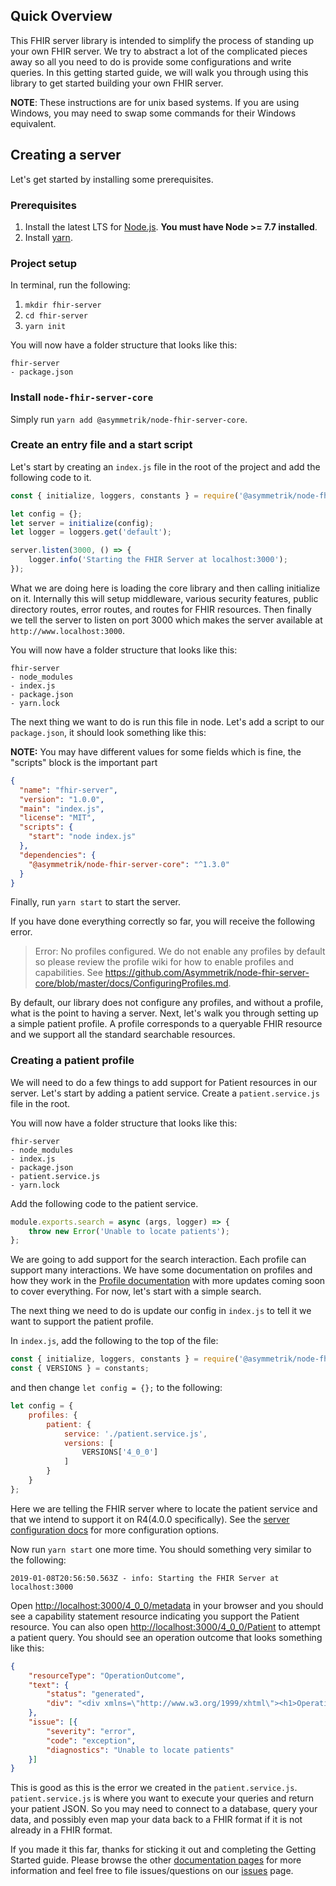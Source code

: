 ## Quick Overview

This FHIR server library is intended to simplify the process of standing up your own FHIR server. We try to abstract a lot of the complicated pieces away so all you need to do is provide some configurations and write queries. In this getting started guide, we will walk you through using this library to get started building your own FHIR server. 

**NOTE**: These instructions are for unix based systems. If you are using Windows, you may need to swap some commands for their Windows equivalent.

## Creating a server

Let's get started by installing some prerequisites.

### Prerequisites

1. Install the latest LTS for [Node.js](https://nodejs.org/en/). **You must have Node >= 7.7 installed**.
2. Install [yarn](https://yarnpkg.com/en/docs/install).

### Project setup

In terminal, run the following:

1. `mkdir fhir-server`
2. `cd fhir-server`
3. `yarn init`

You will now have a folder structure that looks like this:

```shell
fhir-server
- package.json
```

### Install `node-fhir-server-core`

Simply run `yarn add @asymmetrik/node-fhir-server-core`.

### Create an entry file and a start script

Let's start by creating an `index.js` file in the root of the project and add the following code to it.

```javascript
const { initialize, loggers, constants } = require('@asymmetrik/node-fhir-server-core');

let config = {};
let server = initialize(config);
let logger = loggers.get('default');

server.listen(3000, () => {
	logger.info('Starting the FHIR Server at localhost:3000');
});
```

What we are doing here is loading the core library and then calling initialize on it. Internally this will setup middleware, various security features, public directory routes, error routes, and routes for FHIR resources. Then finally we tell the server to listen on port 3000 which makes the server available at `http://www.localhost:3000`.

You will now have a folder structure that looks like this:

```shell
fhir-server
- node_modules
- index.js
- package.json
- yarn.lock
```

The next thing we want to do is run this file in node. Let's add a script to our `package.json`, it should look something like this:

**NOTE:** You may have different values for some fields which is fine, the "scripts" block is the important part
```json
{
  "name": "fhir-server",
  "version": "1.0.0",
  "main": "index.js",
  "license": "MIT",
  "scripts": {
    "start": "node index.js"
  },
  "dependencies": {
    "@asymmetrik/node-fhir-server-core": "^1.3.0"
  }
}
```

Finally, run `yarn start` to start the server.

If you have done everything correctly so far, you will receive the following error.

> Error: No profiles configured. We do not enable any profiles by default so please review the profile wiki for how to enable profiles and capabilities. See https://github.com/Asymmetrik/node-fhir-server-core/blob/master/docs/ConfiguringProfiles.md.

By default, our library does not configure any profiles, and without a profile, what is the point to having a server. Next, let's walk you through setting up a simple patient profile. A profile corresponds to a queryable FHIR resource and we support all the standard searchable resources.

### Creating a patient profile

We will need to do a few things to add support for Patient resources in our server. Let's start by adding a patient service. Create a `patient.service.js` file in the root.

You will now have a folder structure that looks like this:

```shell
fhir-server
- node_modules
- index.js
- package.json
- patient.service.js
- yarn.lock
```

Add the following code to the patient service.

```javascript
module.exports.search = async (args, logger) => {
	throw new Error('Unable to locate patients');
};
```

We are going to add support for the search interaction. Each profile can support many interactions. We have some documentation on profiles and how they work in the [Profile documentation](./ConfiguringProfiles.md) with more updates coming soon to cover everything. For now, let's start with a simple search.

The next thing we need to do is update our config in `index.js` to tell it we want to support the patient profile.

In `index.js`, add the following to the top of the file:

```javascript
const { initialize, loggers, constants } = require('@asymmetrik/node-fhir-server-core');
const { VERSIONS } = constants;
```

and then change `let config = {};` to the following:

```javascript
let config = {
	profiles: {
		patient: {
			service: './patient.service.js',
			versions: [
				VERSIONS['4_0_0']
			]
		}
	}
};
```

Here we are telling the FHIR server where to locate the patient service and that we intend to support it on R4(4.0.0 specifically). See the [server configuration docs](./ServerConfiguration.md) for more configuration options.

Now run `yarn start` one more time. You should something very similar to the following:

```shell
2019-01-08T20:56:50.563Z - info: Starting the FHIR Server at localhost:3000
```

Open [http://localhost:3000/4_0_0/metadata](http://localhost:3000/4_0_0/metadata) in your browser and you should see a capability statement resource indicating you support the Patient resource. You can also open [http://localhost:3000/4_0_0/Patient](http://localhost:3000/4_0_0/Patient) to attempt a patient query. You should see an operation outcome that looks something like this:

```json
{
    "resourceType": "OperationOutcome",
    "text": {
        "status": "generated",
        "div": "<div xmlns=\"http://www.w3.org/1999/xhtml\"><h1>Operation Outcome</h1><table border=\"0\"><table border=\"0\"><tr><td style=\"font-weight: bold;\">error</td><td><pre>Unable to locate patients</pre></td></tr></table></div>"
    },
    "issue": [{
        "severity": "error",
        "code": "exception",
        "diagnostics": "Unable to locate patients"
    }]
}
```

This is good as this is the error we created in the `patient.service.js`. `patient.service.js` is where you want to execute your queries and return your patient JSON. So you may need to connect to a database, query your data, and possibly even map your data back to a FHIR format if it is not already in a FHIR format.

If you made it this far, thanks for sticking it out and completing the Getting Started guide. Please browse the other [documentation pages](../docs) for more information and feel free to file issues/questions on our [issues](https://github.com/Asymmetrik/node-fhir-server-core/issues) page.
